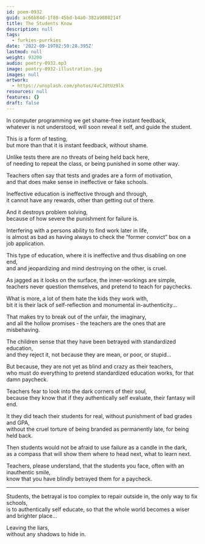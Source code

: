 ```yaml
---
id: poem-0932
guid: ac66b84d-1f80-45bd-b4a0-382a9080214f
title: The Students Know
description: null
tags:
  - furkies-purrkies
date: '2022-09-19T02:50:28.395Z'
lastmod: null
weight: 93200
audio: poetry-0932.mp3
image: poetry-0932-illustration.jpg
images: null
artwork:
  - https://unsplash.com/photos/4vCJdtUz9lk
resources: null
features: {}
draft: false
---
```


In computer programming we get shame-free instant feedback,\
whatever is not understood, will soon reveal it self, and guide the student.

This *is* a form of testing,\
but more than that it is instant feedback, without shame.

Unlike tests there are no threats of being held back here,\
of needing to repeat the class, or being punished in some other way.

Teachers often say that tests and grades are a form of motivation,\
and that does make sense in ineffective or fake schools.

Ineffective education is ineffective through and through,\
it cannot have any rewards, other than getting out of there.

And it destroys problem solving,\
because of how severe the punishment for failure is.

Interfering with a persons ability to find work later in life,\
is almost as bad as having always to check the “former convict” box on a job application.

This type of education, where it is ineffective and thus disabling on one end,\
and and jeopardizing and mind destroying on the other, is cruel.

As jagged as it looks on the surface, the inner-workings are simple,\
teachers never question themselves, and pretend to teach for paychecks.

What is more, a lot of them hate the kids they work with,\
bit it is their lack of self-reflection and monumental in-authenticity...

That makes try to break out of the unfair, the imaginary,\
and all the hollow promises - the teachers are the ones that are misbehaving.

The children sense that they have been betrayed with standardized education,\
and they reject it, not because they are mean, or poor, or stupid...

But because, they are not yet as blind and crazy as their teachers,\
who must do everything to pretend standardized education works, for that damn paycheck.

Teachers fear to look into the dark corners of their soul,\
because they know that if they authentically self evaluate, their fantasy will end.

It they did teach their students for real, without punishment of bad grades and GPA,\
without the cruel torture of being branded as permanently late, for being held back.

Then students would not be afraid to use failure as a candle in the dark,\
as a compass that will show them where to head next, what to learn next.

Teachers, please understand, that the students you face, often with an inauthentic smile,\
know that you have blindly betrayed them for a paycheck.

---

Students, the betrayal is too complex to repair outside in, the only way to fix schools,\
is to authentically self educate, so that the whole world becomes a wiser and brighter place...

Leaving the liars,\
without any shadows to hide in.

